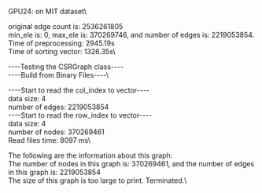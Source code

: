 GPU24: on MIT dataset\

original edge count is: 2536261805\
min\_ele is: 0, max\_ele is: 370269746, and number of edges is: 2219053854.\
Time of preprocessing:   2945.19s\
Time of sorting vector:   1326.35s\


----Testing the CSRGraph class----\
----Build from Binary Files----\

----Start to read the col_index to vector----\
data size: 4\
number of edges: 2219053854\
----Start to read the row_index to vector----\
data size: 4\
number of nodes: 370269461\
Read files time: 8097 ms\

The following are the information about this graph:\
The number of nodes in this graph is: 370269461, and the number of edges in this graph is: 2219053854\
The size of this graph is too large to print. Terminated.\

